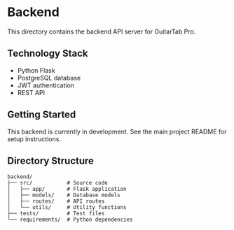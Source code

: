 # Backend

This directory contains the backend API server for GuitarTab Pro.

## Technology Stack

- Python Flask
- PostgreSQL database
- JWT authentication
- REST API

## Getting Started

This backend is currently in development. See the main project README for setup instructions.

## Directory Structure

```
backend/
├── src/           # Source code
│   ├── app/       # Flask application
│   ├── models/    # Database models
│   ├── routes/    # API routes
│   └── utils/     # Utility functions
├── tests/         # Test files
└── requirements/  # Python dependencies
```
